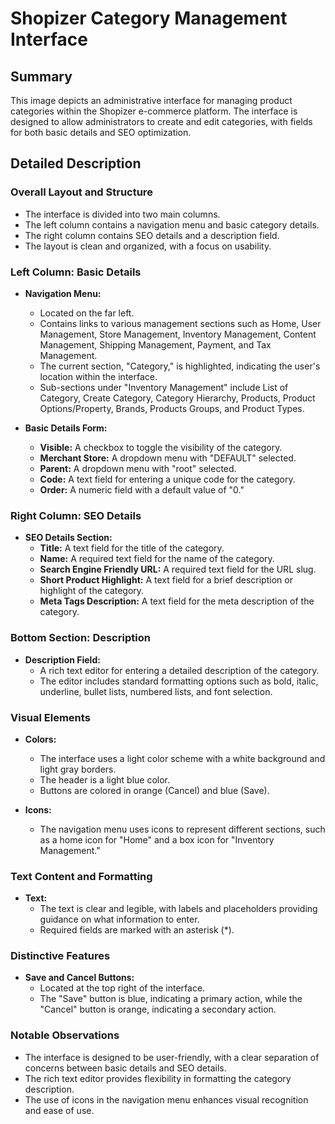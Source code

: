 # Shopizer Category Management Interface

## Summary
This image depicts an administrative interface for managing product categories within the Shopizer e-commerce platform. The interface is designed to allow administrators to create and edit categories, with fields for both basic details and SEO optimization.

## Detailed Description

### Overall Layout and Structure
- The interface is divided into two main columns.
- The left column contains a navigation menu and basic category details.
- The right column contains SEO details and a description field.
- The layout is clean and organized, with a focus on usability.

### Left Column: Basic Details
- **Navigation Menu:**
  - Located on the far left.
  - Contains links to various management sections such as Home, User Management, Store Management, Inventory Management, Content Management, Shipping Management, Payment, and Tax Management.
  - The current section, "Category," is highlighted, indicating the user's location within the interface.
  - Sub-sections under "Inventory Management" include List of Category, Create Category, Category Hierarchy, Products, Product Options/Property, Brands, Products Groups, and Product Types.

- **Basic Details Form:**
  - **Visible:** A checkbox to toggle the visibility of the category.
  - **Merchant Store:** A dropdown menu with "DEFAULT" selected.
  - **Parent:** A dropdown menu with "root" selected.
  - **Code:** A text field for entering a unique code for the category.
  - **Order:** A numeric field with a default value of "0."

### Right Column: SEO Details
- **SEO Details Section:**
  - **Title:** A text field for the title of the category.
  - **Name:** A required text field for the name of the category.
  - **Search Engine Friendly URL:** A required text field for the URL slug.
  - **Short Product Highlight:** A text field for a brief description or highlight of the category.
  - **Meta Tags Description:** A text field for the meta description of the category.

### Bottom Section: Description
- **Description Field:**
  - A rich text editor for entering a detailed description of the category.
  - The editor includes standard formatting options such as bold, italic, underline, bullet lists, numbered lists, and font selection.

### Visual Elements
- **Colors:**
  - The interface uses a light color scheme with a white background and light gray borders.
  - The header is a light blue color.
  - Buttons are colored in orange (Cancel) and blue (Save).

- **Icons:**
  - The navigation menu uses icons to represent different sections, such as a home icon for "Home" and a box icon for "Inventory Management."

### Text Content and Formatting
- **Text:**
  - The text is clear and legible, with labels and placeholders providing guidance on what information to enter.
  - Required fields are marked with an asterisk (*).

### Distinctive Features
- **Save and Cancel Buttons:**
  - Located at the top right of the interface.
  - The "Save" button is blue, indicating a primary action, while the "Cancel" button is orange, indicating a secondary action.

### Notable Observations
- The interface is designed to be user-friendly, with a clear separation of concerns between basic details and SEO details.
- The rich text editor provides flexibility in formatting the category description.
- The use of icons in the navigation menu enhances visual recognition and ease of use.